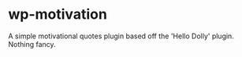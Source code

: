 # wp-motivation

A simple motivational quotes plugin based off the 'Hello Dolly' plugin. Nothing fancy.
